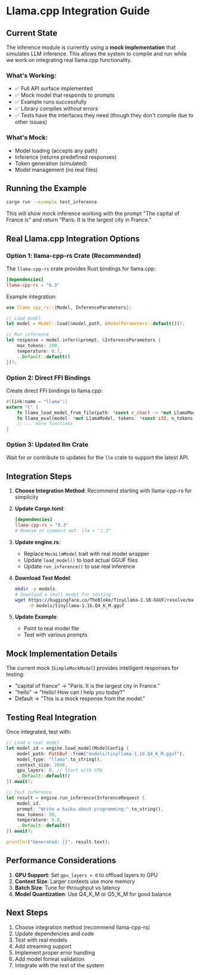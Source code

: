 # Llama.cpp Integration Guide

## Current State

The inference module is currently using a **mock implementation** that simulates LLM inference. This allows the system to compile and run while we work on integrating real llama.cpp functionality.

### What's Working:
- ✅ Full API surface implemented
- ✅ Mock model that responds to prompts
- ✅ Example runs successfully
- ✅ Library compiles without errors
- ✅ Tests have the interfaces they need (though they don't compile due to other issues)

### What's Mock:
- Model loading (accepts any path)
- Inference (returns predefined responses)
- Token generation (simulated)
- Model management (no real files)

## Running the Example

```bash
cargo run --example test_inference
```

This will show mock inference working with the prompt "The capital of France is" and return "Paris. It is the largest city in France."

## Real Llama.cpp Integration Options

### Option 1: llama-cpp-rs Crate (Recommended)

The `llama-cpp-rs` crate provides Rust bindings for llama.cpp:

```toml
[dependencies]
llama-cpp-rs = "0.3"
```

Example integration:
```rust
use llama_cpp_rs::{Model, InferenceParameters};

// Load model
let model = Model::load(&model_path, &ModelParameters::default())?;

// Run inference
let response = model.infer(&prompt, &InferenceParameters {
    max_tokens: 100,
    temperature: 0.7,
    ..Default::default()
})?;
```

### Option 2: Direct FFI Bindings

Create direct FFI bindings to llama.cpp:

```rust
#[link(name = "llama")]
extern "C" {
    fn llama_load_model_from_file(path: *const c_char) -> *mut LlamaModel;
    fn llama_eval(model: *mut LlamaModel, tokens: *const i32, n_tokens: i32) -> i32;
    // ... more functions
}
```

### Option 3: Updated llm Crate

Wait for or contribute to updates for the `llm` crate to support the latest API.

## Integration Steps

1. **Choose Integration Method**: Recommend starting with llama-cpp-rs for simplicity

2. **Update Cargo.toml**:
   ```toml
   [dependencies]
   llama-cpp-rs = "0.3"
   # Remove or comment out: llm = "1.3"
   ```

3. **Update engine.rs**:
   - Replace `MockLlmModel` trait with real model wrapper
   - Update `load_model()` to load actual GGUF files
   - Update `run_inference()` to use real inference

4. **Download Test Model**:
   ```bash
   mkdir -p models
   # Download a small model for testing
   wget https://huggingface.co/TheBloke/TinyLlama-1.1B-GGUF/resolve/main/tinyllama-1.1b.Q4_K_M.gguf \
        -O models/tinyllama-1.1b.Q4_K_M.gguf
   ```

5. **Update Example**:
   - Point to real model file
   - Test with various prompts

## Mock Implementation Details

The current mock (`SimpleMockModel`) provides intelligent responses for testing:
- "capital of france" → "Paris. It is the largest city in France."
- "hello" → "Hello! How can I help you today?"
- Default → "This is a mock response from the model."

## Testing Real Integration

Once integrated, test with:

```rust
// Load a real model
let model_id = engine.load_model(ModelConfig {
    model_path: PathBuf::from("models/tinyllama-1.1b.Q4_K_M.gguf"),
    model_type: "llama".to_string(),
    context_size: 2048,
    gpu_layers: 0, // Start with CPU
    ..Default::default()
}).await?;

// Test inference
let result = engine.run_inference(InferenceRequest {
    model_id,
    prompt: "Write a haiku about programming:".to_string(),
    max_tokens: 50,
    temperature: 0.8,
    ..Default::default()
}).await?;

println!("Generated: {}", result.text);
```

## Performance Considerations

1. **GPU Support**: Set `gpu_layers > 0` to offload layers to GPU
2. **Context Size**: Larger contexts use more memory
3. **Batch Size**: Tune for throughput vs latency
4. **Model Quantization**: Use Q4_K_M or Q5_K_M for good balance

## Next Steps

1. Choose integration method (recommend llama-cpp-rs)
2. Update dependencies and code
3. Test with real models
4. Add streaming support
5. Implement proper error handling
6. Add model format validation
7. Integrate with the rest of the system